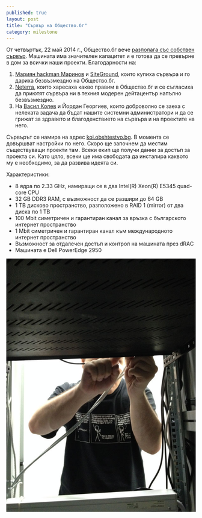 ```yaml
---
published: true
layout: post
title: "Сървър на Общество.бг"
category: milestone
---
```


От четвъртък, 22 май 2014 г., Общество.бг вече [разполага със собствен сървър](http://koi.obshtestvo.bg/). Машината има значителен капацитет и е готова да се превърне в дом за всички наши проекти. Благодарности на:

1. [Мариян hackman Маринов](http://hydra.azilian.net/blog/) и [SiteGround](http://www.siteground.com/), които купиха сървъра и го дариха безвъзмездно на Общество.бг.
2. [Neterra](http://neterra.net/), които харесаха какво правим в Общество.бг и се съгласиха да приютят сървъра ни в техния модерен дейтацентър напълно безвъзмездно.
3. На [Васил Колев](https://vasil.ludost.net/) и Йордан Георгиев, които доброволно се заеха с нелеката задача да бъдат нашите системни администратори и да се грижат за здравето и благоденствието на сървъра и на проектите на него.

Сървърът се намира на адрес [koi.obshtestvo.bg](http://koi.obshtestvo.bg/). В момента се довършват настройки по него. Скоро ще започнем да местим съществуващи проекти там. Всеки екип ще получи данни за достъп за проекта си. Като цяло, всеки ще има свободата да инсталира каквото му е необходимо, за да развива идеята си.

Характеристики:

- 8 ядра по 2.33 GHz, намиращи се в два Intel(R) Xeon(R) E5345 quad-core CPU
- 32 GB DDR3 RAM, с възможност да се разшири до 64 GB
- 1 TB дисково пространство, разположено в RAID 1 (mirror) от два диска по 1 TB
- 100 Mbit симетричен и гарантиран канал за връзка с българското интернет пространство
- 1 Mbit симетричен и гарантиран канал към международното интернет пространство
- Възможност за отдалечен достъп и контрол на машината през dRAC
- Машината е Dell PowerEdge 2950

![Neterra server installation](/media/neterra-datacenter-server-installation.jpg)
